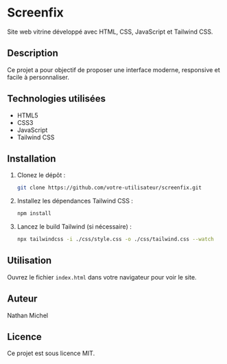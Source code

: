 # Screenfix

Site web vitrine développé avec HTML, CSS, JavaScript et Tailwind CSS.

## Description
Ce projet a pour objectif de proposer une interface moderne, responsive et facile à personnaliser.

## Technologies utilisées
- HTML5
- CSS3
- JavaScript
- Tailwind CSS

## Installation
1. Clonez le dépôt :
   ```bash
   git clone https://github.com/votre-utilisateur/screenfix.git
   ```
2. Installez les dépendances Tailwind CSS :
   ```bash
   npm install
   ```
3. Lancez le build Tailwind (si nécessaire) :
   ```bash
   npx tailwindcss -i ./css/style.css -o ./css/tailwind.css --watch
   ```

## Utilisation
Ouvrez le fichier `index.html` dans votre navigateur pour voir le site.

## Auteur
Nathan Michel

## Licence
Ce projet est sous licence MIT.
